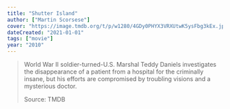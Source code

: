 ```yaml
---
title: "Shutter Island"
author: ["Martin Scorsese"]
cover: "https://image.tmdb.org/t/p/w1280/4GDy0PHYX3VRXUtwK5ysFbg3kEx.jpg"
dateCreated: "2021-01-01"
tags: ["movie"]
year: "2010"
---
```


> World War II soldier-turned-U.S. Marshal Teddy Daniels investigates the disappearance of a patient from a hospital for the criminally insane, but his efforts are compromised by troubling visions and a mysterious doctor.
>
> Source: TMDB
